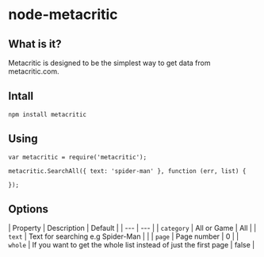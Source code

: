 # node-metacritic

## What is it?

Metacritic is designed to be the simplest way to get data from metacritic.com.

## Intall

```
npm install metacritic

```

## Using

```
var metacritic = require('metacritic');

metacritic.SearchAll({ text: 'spider-man' }, function (err, list) {

});

```

## Options

| Property | Description | Default |
| --- | --- |
| `category` | All or Game | All |
| `text` | Text for searching e.g Spider-Man | |
| `page` | Page number | 0 |
| `whole` | If you want to get the whole list instead of just the first page | false |
